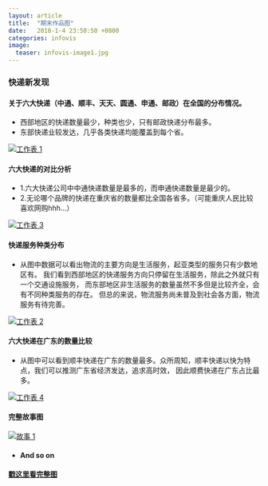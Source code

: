 ```yaml
---
layout: article
title:  "期末作品图"
date:   2018-1-4 23:50:50 +0800
categories: infovis
image:
  teaser: infovis-image1.jpg
---
```

### 快递新发现


#### 关于六大快递（中通、顺丰、天天、圆通、申通、邮政）在全国的分布情况。
- 西部地区的快递数量最少，种类也少，只有邮政快递分布最多。
- 东部快递业较发达，几乎各类快递均能覆盖到每个省。


<div class='tableauPlaceholder' id='viz1515242609426' style='position: relative'>
         <noscript><a href='#'><img alt='工作表 1 ' 
         src='https:&#47;&#47;public.tableau.com&#47;static&#47;images&#47;7C&#47;7CC8PKNMS&#47;1_rss.png' style='border: none' /></a>
         </noscript>
         <object class='tableauViz'  style='display:none;'><param name='host_url' value='https%3A%2F%2Fpublic.tableau.com%2F' /> <param name='embed_code_version' value='3' /> <param name='path' value='shared&#47;7CC8PKNMS' /> <param name='toolbar' value='yes' /><param name='static_image' value='https:&#47;&#47;public.tableau.com&#47;static&#47;images&#47;7C&#47;7CC8PKNMS&#47;1.png' /> <param name='animate_transition' value='yes' /><param name='display_static_image' value='yes' /><param name='display_spinner' value='yes' /><param name='display_overlay' value='yes' /><param name='display_count' value='yes' />
         </object>
</div>                
<script type='text/javascript'>                    var divElement = document.getElementById('viz1515242609426');                    var vizElement = divElement.getElementsByTagName('object')[0];                    vizElement.style.width='100%';vizElement.style.height=(divElement.offsetWidth*0.75)+'px';                    var scriptElement = document.createElement('script');                    scriptElement.src = 'https://public.tableau.com/javascripts/api/viz_v1.js';                    vizElement.parentNode.insertBefore(scriptElement, vizElement);                
</script>





#### 六大快递的对比分析
- 1.六大快递公司中中通快递数量是最多的，而申通快递数量是最少的。
- 2.无论哪个品牌的快递在重庆省的数量都比全国各省多。（可能重庆人民比较喜欢网购hhh...）


<div class='tableauPlaceholder' id='viz1515243038265' style='position: relative'>
         <noscript><a href='#'><img alt='工作表 3 ' 
         src='https:&#47;&#47;public.tableau.com&#47;static&#47;images&#47;1_&#47;1_5277&#47;3&#47;1_rss.png' style='border: none' /></a>
         </noscript>
         <object class='tableauViz'  style='display:none;'><param name='host_url' value='https%3A%2F%2Fpublic.tableau.com%2F' /> <param name='embed_code_version' value='3' /> <param name='site_root' value='' /><param name='name' value='1_5277&#47;3' /><param name='tabs' value='no' /><param name='toolbar' value='yes' /><param name='static_image' value='https:&#47;&#47;public.tableau.com&#47;static&#47;images&#47;1_&#47;1_5277&#47;3&#47;1.png' /> <param name='animate_transition' value='yes' /><param name='display_static_image' value='yes' /><param name='display_spinner' value='yes' /><param name='display_overlay' value='yes' /><param name='display_count' value='yes' />
         </object>
</div>                
<script type='text/javascript'>                    var divElement = document.getElementById('viz1515243038265');                    var vizElement = divElement.getElementsByTagName('object')[0];                    vizElement.style.width='100%';vizElement.style.height=(divElement.offsetWidth*0.75)+'px';                    var scriptElement = document.createElement('script');                    scriptElement.src = 'https://public.tableau.com/javascripts/api/viz_v1.js';                    vizElement.parentNode.insertBefore(scriptElement, vizElement);                
</script>







#### 快递服务种类分布
- 从图中数据可以看出物流的主要方向是生活服务，起亚类型的服务只有少数地区有。
我们看到西部地区的快递服务方向只停留在生活服务，除此之外就只有一个交通设施服务，
而东部地区非生活服务的数量虽然不多但是比较齐全，会有不同种类服务的存在。
但总的来说，物流服务尚未普及到社会各方面，物流服务有待完善。


<div class='tableauPlaceholder' id='viz1515243540972' style='position: relative'>
         <noscript><a href='#'><img alt='工作表 2 ' 
         src='https:&#47;&#47;public.tableau.com&#47;static&#47;images&#47;R2&#47;R287N9K9W&#47;1_rss.png' style='border: none' /></a>
         </noscript>
         <object class='tableauViz'  style='display:none;'><param name='host_url' value='https%3A%2F%2Fpublic.tableau.com%2F' /> <param name='embed_code_version' value='3' /> <param name='path' value='shared&#47;R287N9K9W' /> <param name='toolbar' value='yes' /><param name='static_image' value='https:&#47;&#47;public.tableau.com&#47;static&#47;images&#47;R2&#47;R287N9K9W&#47;1.png' /> <param name='animate_transition' value='yes' /><param name='display_static_image' value='yes' /><param name='display_spinner' value='yes' /><param name='display_overlay' value='yes' /><param name='display_count' value='yes' />
         </object>
</div>                
<script type='text/javascript'>                    var divElement = document.getElementById('viz1515243540972');                    var vizElement = divElement.getElementsByTagName('object')[0];                    vizElement.style.width='100%';vizElement.style.height=(divElement.offsetWidth*0.75)+'px';                    var scriptElement = document.createElement('script');                    scriptElement.src = 'https://public.tableau.com/javascripts/api/viz_v1.js';                    vizElement.parentNode.insertBefore(scriptElement, vizElement);                
</script>







#### 六大快递在广东的数量比较
- 从图中可以看到顺丰快递在广东的数量最多。众所周知，顺丰快递以快为特点，我们可以推测广东省经济发达，追求高时效，
因此顺费快递在广东占比最多。


<div class='tableauPlaceholder' id='viz1515246444697' style='position: relative'>
         <noscript><a href='#'><img alt='工作表 4 ' 
         src='https:&#47;&#47;public.tableau.com&#47;static&#47;images&#47;3_&#47;3_1042&#47;4&#47;1_rss.png' style='border: none' /></a>
         </noscript>
         <object class='tableauViz'  style='display:none;'><param name='host_url' value='https%3A%2F%2Fpublic.tableau.com%2F' /> <param name='embed_code_version' value='3' /> <param name='site_root' value='' /><param name='name' value='3_1042&#47;4' /><param name='tabs' value='no' /><param name='toolbar' value='yes' /><param name='static_image' value='https:&#47;&#47;public.tableau.com&#47;static&#47;images&#47;3_&#47;3_1042&#47;4&#47;1.png' /> <param name='animate_transition' value='yes' /><param name='display_static_image' value='yes' /><param name='display_spinner' value='yes' /><param name='display_overlay' value='yes' /><param name='display_count' value='yes' />
         </object>
</div>                
<script type='text/javascript'>                    var divElement = document.getElementById('viz1515246444697');                    var vizElement = divElement.getElementsByTagName('object')[0];                    vizElement.style.width='100%';vizElement.style.height=(divElement.offsetWidth*0.75)+'px';                    var scriptElement = document.createElement('script');                    scriptElement.src = 'https://public.tableau.com/javascripts/api/viz_v1.js';                    vizElement.parentNode.insertBefore(scriptElement, vizElement);                
</script> 






#### 完整故事图



<div class='tableauPlaceholder' id='viz1515246973185' style='position: relative'>
         <noscript><a href='#'><img alt='故事 1 ' 
         src='https:&#47;&#47;public.tableau.com&#47;static&#47;images&#47;3_&#47;3_1042&#47;1&#47;1_rss.png' style='border: none' /></a>
         </noscript>
         <object class='tableauViz'  style='display:none;'><param name='host_url' value='https%3A%2F%2Fpublic.tableau.com%2F' /> <param name='embed_code_version' value='3' /> <param name='site_root' value='' /><param name='name' value='3_1042&#47;1' /><param name='tabs' value='no' /><param name='toolbar' value='yes' /><param name='static_image' value='https:&#47;&#47;public.tableau.com&#47;static&#47;images&#47;3_&#47;3_1042&#47;1&#47;1.png' /> <param name='animate_transition' value='yes' /><param name='display_static_image' value='yes' /><param name='display_spinner' value='yes' /><param name='display_overlay' value='yes' /><param name='display_count' value='yes' />
         </object>
</div>                
<script type='text/javascript'>                    var divElement = document.getElementById('viz1515246973185');                    var vizElement = divElement.getElementsByTagName('object')[0];                    vizElement.style.width='1016px';vizElement.style.height='991px';                    var scriptElement = document.createElement('script');                    scriptElement.src = 'https://public.tableau.com/javascripts/api/viz_v1.js';                    vizElement.parentNode.insertBefore(scriptElement, vizElement);                
</script>






- #### And so on


#### [戳这里看完整图](https://public.tableau.com/views/1_5277/1?:embed=y&:display_count=yes&publish=yes)